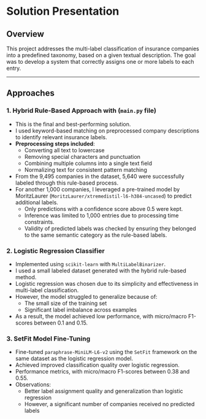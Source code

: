 # Solution Presentation

## Overview

This project addresses the multi-label classification of insurance companies into a predefined taxonomy, based on a given textual description. The goal was to develop a system that correctly assigns one or more labels to each entry.

---

## Approaches

### 1. Hybrid Rule-Based Approach with (`main.py` file)

- This is the final and best-performing solution.
- I used keyword-based matching on preprocessed company descriptions to identify relevant insurance labels.
- **Preprocessing steps included**:
  - Converting all text to lowercase
  - Removing special characters and punctuation
  - Combining multiple columns into a single text field
  - Normalizing text for consistent pattern matching
- From the 9,495 companies in the dataset, 5,640 were successfully labeled through this rule-based process.
- For another 1,000 companies, I leveraged a pre-trained model by MoritzLaurer (`MoritzLaurer/xtremedistil-l6-h384-uncased`) to predict additional labels.
  - Only predictions with a confidence score above 0.5 were kept.
  - Inference was limited to 1,000 entries due to processing time constraints.
  - Validity of predicted labels was checked by ensuring they belonged to the same semantic category as the rule-based labels.

### 2. Logistic Regression Classifier
- Implemented using `scikit-learn` with `MultiLabelBinarizer`.
- I used a small labeled dataset generated with the hybrid rule-based method.
- Logistic regression was chosen due to its simplicity and effectiveness in multi-label classification.
- However, the model struggled to generalize because of:
  - The small size of the training set
  - Significant label imbalance across examples
- As a result, the model achieved low performance, with micro/macro F1-scores between 0.1 and 0.15.

### 3. SetFit Model Fine-Tuning
- Fine-tuned `paraphrase-MiniLM-L6-v2` using the `SetFit` framework on the same dataset as the logistic regression model.
- Achieved improved classification quality over logistic regression.
- Performance metrics, with micro/macro F1-scores between 0.38 and 0.55.
- Observations:
  - Better label assignment quality and generalization than logistic regression
  - However, a significant number of companies received no predicted labels











